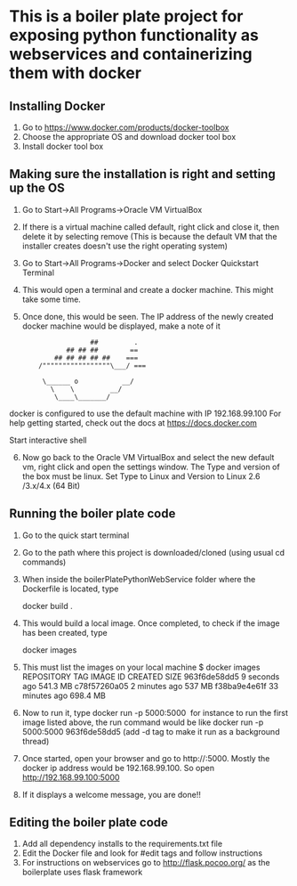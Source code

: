 This is a boiler plate project for exposing python functionality as webservices and containerizing them with docker
====

## Installing Docker 
1. Go to https://www.docker.com/products/docker-toolbox
2. Choose the appropriate OS and download docker tool box
3. Install docker tool box

## Making sure the installation is right and setting up the OS
1. Go to Start->All Programs->Oracle VM VirtualBox
2. If there is a virtual machine called default, right click and close it, then delete it by selecting remove (This is because the default VM that the installer creates doesn't use the right operating system)
3. Go to Start->All Programs->Docker and select Docker Quickstart Terminal
4. This would open a terminal and create a docker machine. This might take some time.
5. Once done, this would be seen. The IP address of the newly created docker machine would be displayed, make a note of it

                        ##         .
                  ## ## ##        ==
               ## ## ## ## ##    ===
           /"""""""""""""""""\___/ ===
      ~~~ {~~ ~~~~ ~~~ ~~~~ ~~~ ~ /  ===- ~~~
           \______ o           __/
             \    \         __/
              \____\_______/

docker is configured to use the default machine with IP 192.168.99.100
For help getting started, check out the docs at https://docs.docker.com

Start interactive shell

6. Now go back to the Oracle VM VirtualBox and select the new default vm, right click and open the settings window. The Type and version of the box must be linux. Set Type to Linux and Version to Linux 2.6 /3.x/4.x (64 Bit)
 

## Running the boiler plate code

1. Go to the quick start terminal
2. Go to the path where this project is downloaded/cloned (using usual cd commands)
3. When inside the boilerPlatePythonWebService folder where the Dockerfile is located, type 

	docker build .
	
4. This would build a local image. Once completed, to check if the image has been created, type
	
	docker images

5. This must list the images on your local machine
$ docker images
REPOSITORY          TAG                 IMAGE ID            CREATED
SIZE
<none>              <none>              963f6de58dd5        9 seconds ago
541.3 MB
<none>              <none>              c78f57260a05        2 minutes ago
537 MB
<none>              <none>              f38ba9e4e61f        33 minutes ago
698.4 MB

6. Now to run it, type
	docker run -p 5000:5000 <image ID>
for instance to run the first image listed above, the run command would be like	
	docker run -p 5000:5000 963f6de58dd5
 (add -d tag to make it run as a background thread)	
	

7. Once started, open your browser and go to http://<docker-ip address>:5000. Mostly the docker ip address would be 192.168.99.100. So open http://192.168.99.100:5000
8. If it displays a welcome message, you are done!!

	
## Editing the boiler plate code

1. Add all dependency installs to the requirements.txt file
2. Edit the Docker file and look for #edit tags and follow instructions
3. For instructions on webservices go to http://flask.pocoo.org/ as the boilerplate uses flask framework
	
